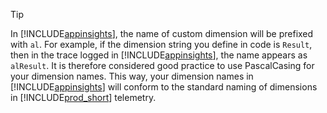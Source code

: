 > [!TIP]
> In [!INCLUDE[appinsights](../../includes/azure-appinsights-name.md)], the name of custom dimension will be prefixed with `al`. For example, if the dimension string you define in code is `Result`, then in the trace logged in [!INCLUDE[appinsights](../../includes/azure-appinsights-name.md)], the name appears as `alResult`. It is therefore considered good practice to use PascalCasing for your dimension names. This way, your dimension names in [!INCLUDE[appinsights](../../includes/azure-appinsights-name.md)] will conform to the standard naming of dimensions in [!INCLUDE[prod_short](prod_short.md)] telemetry.